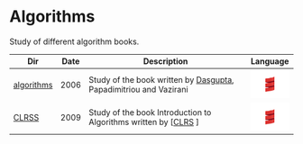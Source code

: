 # Algorithms


Study of different algorithm books.

|          Dir             | Date |  Description | Language |
|--------------------------|------|--------------|-------------|
| [algorithms](algorithms) | 2006 | Study of the book written by [Dasgupta](http://cseweb.ucsd.edu/~dasgupta/book/index.html), Papadimitriou and Vazirani | <img src="images/Scala_logo.png" width=72px height=50px><img> |
| [CLRSS](CLRSS)           | 2009 | Study of the book Introduction to Algorithms written by [[CLRS](https://en.wikipedia.org/wiki/Introduction_to_Algorithms) ] | <img src="images/Scala_logo.png" width=72px height=50px><img> |



